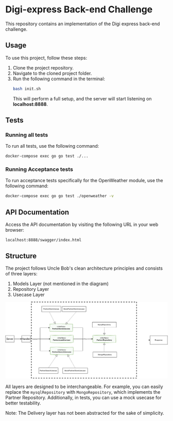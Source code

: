 

# Digi-express Back-end Challenge

This repository contains an implementation of the Digi express back-end challenge.

## Usage
To use this project, follow these steps:

1. Clone the project repository.
2. Navigate to the cloned project folder.
3. Run the following command in the terminal:
   ```bash
   bash init.sh
   ```
   This will perform a full setup, and the server will start listening on **localhost:8888**.

## Tests
### Running all tests
To run all tests, use the following command:
```bash
docker-compose exec go go test ./...
```

### Running Acceptance tests
To run acceptance tests specifically for the OpenWeather module, use the following command:
```bash
docker-compose exec go go test ./openweather -v
```

## API Documentation
Access the API documentation by visiting the following URL in your web browser:
```
localhost:8888/swagger/index.html
```

## Structure
The project follows Uncle Bob's clean architecture principles and consists of three layers:

1. Models Layer (not mentioned in the diagram)
2. Repository Layer
3. Usecase Layer

![structure](structure.png "structure")

All layers are designed to be interchangeable. For example, you can easily replace the `mysqlRepository` with `MongoRepository`, which implements the Partner Repository. Additionally, in tests, you can use a mock usecase for better testability.

Note: The Delivery layer has not been abstracted for the sake of simplicity.
